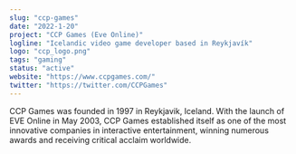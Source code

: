 ```yaml
---
slug: "ccp-games"
date: "2022-1-20"
project: "CCP Games (Eve Online)"
logline: "Icelandic video game developer based in Reykjavík"
logo: "ccp_logo.png"
tags: "gaming"
status: "active"
website: "https://www.ccpgames.com/"
twitter: "https://twitter.com/CCPGames"
---
```


CCP Games was founded in 1997 in Reykjavik, Iceland. With the launch of EVE Online in May 2003, CCP Games established itself as one of the most innovative companies in interactive entertainment, winning numerous awards and receiving critical acclaim worldwide.